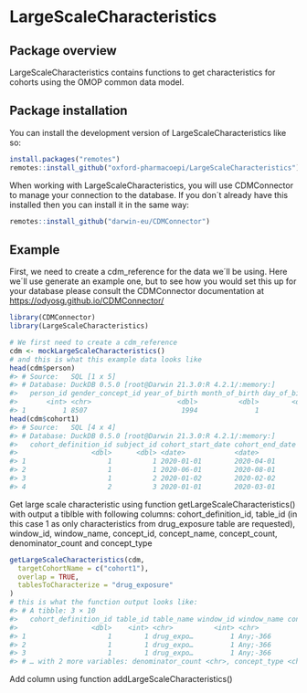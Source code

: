 
<!-- README.md is generated from README.Rmd. Please edit that file -->

# LargeScaleCharacteristics

<!-- badges: start -->
<!-- badges: end -->

## Package overview

LargeScaleCharacteristics contains functions to get characteristics for cohorts using the OMOP common data
model.

## Package installation

You can install the development version of LargeScaleCharacteristics like so:

``` r
install.packages("remotes")
remotes::install_github("oxford-pharmacoepi/LargeScaleCharacteristics")
```

When working with LargeScaleCharacteristics, you will use CDMConnector to manage
your connection to the database. If you don´t already have this
installed then you can install it in the same way:

``` r
remotes::install_github("darwin-eu/CDMConnector")
```

## Example

First, we need to create a cdm_reference for the data we´ll be using.
Here we´ll use generate an example one, but to see how you would set
this up for your database please consult the CDMConnector documentation
at <https://odyosg.github.io/CDMConnector/>

``` r
library(CDMConnector)
library(LargeScaleCharacteristics)

# We first need to create a cdm_reference 
cdm <- mockLargeScaleCharacteristics()
# and this is what this example data looks like
head(cdm$person)
#> # Source:   SQL [1 x 5]
#> # Database: DuckDB 0.5.0 [root@Darwin 21.3.0:R 4.2.1/:memory:]
#>   person_id gender_concept_id year_of_birth month_of_birth day_of_birth
#>       <int> <chr>                     <dbl>          <dbl>        <dbl>
#> 1         1 8507                       1994              1           30
head(cdm$cohort1)
#> # Source:   SQL [4 x 4]
#> # Database: DuckDB 0.5.0 [root@Darwin 21.3.0:R 4.2.1/:memory:]
#>   cohort_definition_id subject_id cohort_start_date cohort_end_date
#>                  <dbl>      <dbl> <date>            <date>         
#> 1                    1          1 2020-01-01        2020-04-01     
#> 2                    1          1 2020-06-01        2020-08-01     
#> 3                    1          2 2020-01-02        2020-02-02     
#> 4                    2          3 2020-01-01        2020-03-01 
```

Get large scale characteristic using function getLargeScaleCharacteristics() with output a tiblble with following columns: cohort_definition_id, table_id (in this case 1 as only characteristics from drug_exposure table are requested), window_id, window_name, concept_id, concept_name, concept_count, denominator_count and concept_type
``` r
getLargeScaleCharacteristics(cdm,
  targetCohortName = c("cohort1"),
  overlap = TRUE,
  tablesToCharacterize = "drug_exposure"
)
# this is what the function output looks like:
#> # A tibble: 3 × 10
#>   cohort_definition_id table_id table_name window_id window_name concept_id concept_name concept_count
#>                  <dbl>    <int> <chr>          <int> <chr>            <dbl>        <int> <chr> 
#> 1                    1        1 drug_expo…         1 Any;-366             1            1 <5  
#> 2                    1        1 drug_expo…         1 Any;-366             3            3 <5 
#> 3                    1        1 drug_expo…         1 Any;-366             5            5 <5  
#> # … with 2 more variables: denominator_count <chr>, concept_type <chr>
```

Add column using function addLargeScaleCharacteristics()
``` r

```

